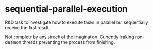 sequential-parallel-execution
=============================

R&amp;D task to investigate how to execute tasks in parallel but sequentially receive the first result.

Not complete by any strech of the imagination. Currently leaking non-deamon threads preventing the process from finishing.

